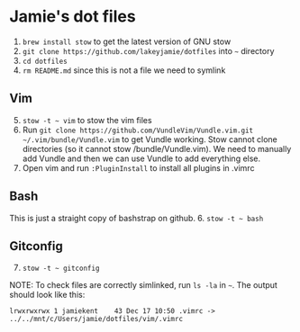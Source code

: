 # Jamie's dot files

1. `brew install stow` to get the latest version of GNU stow
2. `git clone https://github.com/lakeyjamie/dotfiles` into `~` directory
3. `cd dotfiles`
4. `rm README.md` since this is not a file we need to symlink

## Vim

5. `stow -t ~ vim` to stow the vim files
6. Run `git clone https://github.com/VundleVim/Vundle.vim.git ~/.vim/bundle/Vundle.vim` to get Vundle working. Stow cannot clone directories (so it cannot stow /bundle/Vundle.vim). We need to manually add Vundle and then we can use Vundle to add everything else.
7. Open vim and run `:PluginInstall` to install all plugins in .vimrc

## Bash

This is just a straight copy of bashstrap on github. 
6. `stow -t ~ bash`

## Gitconfig

7. `stow -t ~ gitconfig`


NOTE: To check files are correctly simlinked, run `ls -la` in `~`. 
The output should look like this:
```
lrwxrwxrwx 1 jamiekent    43 Dec 17 10:50 .vimrc -> ../../mnt/c/Users/jamie/dotfiles/vim/.vimrc         
```

